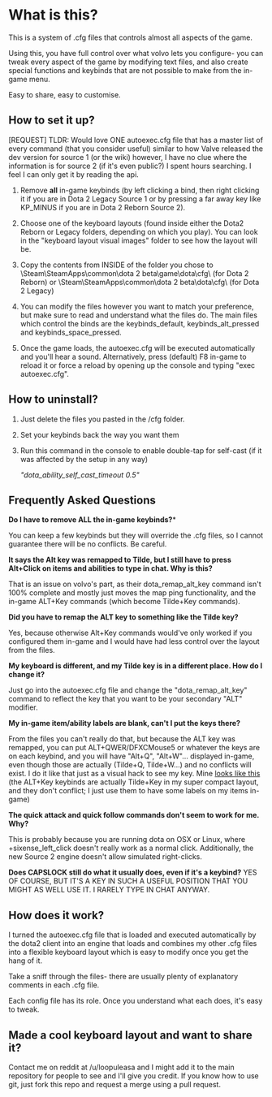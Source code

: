 What is this?
===========================================
 
This is a system of .cfg files that controls almost all aspects of the game.

Using this, you have full control over what volvo lets you configure- you can tweak every aspect of the game by modifying text files, and also create special functions and keybinds that are not possible to make from the in-game menu.
 
 Easy to share, easy to customise.
 
 
How to set it up?
-------------------------------------------
 [REQUEST] TLDR:  Would love ONE autoexec.cfg file that has a master list of every command (that you consider useful) similar to how Valve released the dev version for source 1 (or the wiki) however, I have no clue where the information is for source 2 (if it's even public?)  I spent hours searching.  I feel I can only get it by reading the api.
 
1. Remove **all** in-game keybinds (by left clicking a bind, then right clicking it if you are in Dota 2 Legacy Source 1 or by pressing a far away key like KP_MINUS if you are in Dota 2 Reborn Source 2). 

2. Choose one of the keyboard layouts (found inside either the Dota2 Reborn or Legacy folders, depending on which you play). You can look in the "keyboard layout visual images" folder to see how the layout will be.

3. Copy the contents from INSIDE of the folder you chose to \Steam\SteamApps\common\dota 2 beta\game\dota\cfg\ (for Dota 2 Reborn) or \Steam\SteamApps\common\dota 2 beta\dota\cfg\ (for Dota 2 Legacy)  
 
4. You can modify the files however you want to match your preference, but make sure to read and understand what the files do. The main files which control the binds are the keybinds_default, keybinds_alt_pressed and keybinds_space_pressed.

5. Once the game loads, the autoexec.cfg will be executed automatically and you'll hear a sound. Alternatively, press (default) F8 in-game to reload it or force a reload by opening up the console and typing "exec autoexec.cfg".


How to uninstall?
------------------------------------------------

1. Just delete the files you pasted in the /cfg folder.

2. Set your keybinds back the way you want them

3. Run this command in the console to enable double-tap for self-cast (if it was affected by the setup in any way)

    *"dota_ability_self_cast_timeout 0.5"*



Frequently Asked Questions
------------------------------------------------
 
**Do I have to remove ALL the in-game keybinds?***

You can keep a few keybinds but they will override the .cfg files, so I cannot guarantee there will be no conflicts. Be careful.

**It says the Alt key was remapped to Tilde, but I still have to press Alt+Click on items and abilities to type in chat. Why is this?**

That is an issue on volvo's part, as their dota_remap_alt_key command isn't 100% complete and mostly just moves the map ping functionality, and the in-game ALT+Key commands (which become Tilde+Key commands). 

**Did you have to remap the ALT key to something like the Tilde key?**

Yes, because otherwise Alt+Key commands would've only worked if you configured them in-game and I would have had less control over the layout from the files.

**My keyboard is different, and my Tilde key is in a different place. How do I change it?**

Just go into the autoexec.cfg file and change the "dota_remap_alt_key" command to reflect the key that you want to be your secondary "ALT" modifier.

**My in-game item/ability labels are blank, can't I put the keys there?**

From the files you can't really do that, but because the ALT key was remapped, you can put ALT+QWER/DFXCMouse5 or whatever the keys are on each keybind, and you will have "Alt+Q", "Alt+W"... displayed in-game, even though those are actually (Tilde+Q, Tilde+W...) and no conflicts will exist. I do it like that just as a visual hack to see my key.
Mine [looks like this](http://i.imgur.com/ZMlrp16.png) (the ALT+Key keybinds are actually Tilde+Key in my super compact layout, and they don't conflict; I just use them to have some labels on my items in-game)
 
**The quick attack and quick follow commands don't seem to work for me. Why?**

This is probably because you are running dota on OSX or Linux, where +sixense_left_click doesn't really work as a normal click.
Additionally, the new Source 2 engine doesn't allow simulated right-clicks.

**Does CAPSLOCK still do what it usually does, even if it's a keybind?**
 YES OF COURSE, BUT IT'S A KEY IN SUCH A USEFUL POSITION THAT YOU MIGHT AS WELL USE IT. I RARELY TYPE IN CHAT ANYWAY.
 
 
How does it work?
--------------------------------------------------
 
I turned the autoexec.cfg file that is loaded and executed automatically by the dota2 client into an engine that loads and combines my other .cfg files  into a flexible keyboard layout which is easy to modify once you get the hang of it. 

Take a sniff through the files- there are usually plenty of explanatory comments in each .cfg file.

Each config file has its role. Once you understand what each does, it's easy to tweak.


Made a cool keyboard layout and want to share it?
-------------------------------------------------

Contact me on reddit at /u/loopuleasa and I might add it to the main repository for people to see and I'll give you credit.
If you know how to use git, just fork this repo and request a merge using a pull request.
